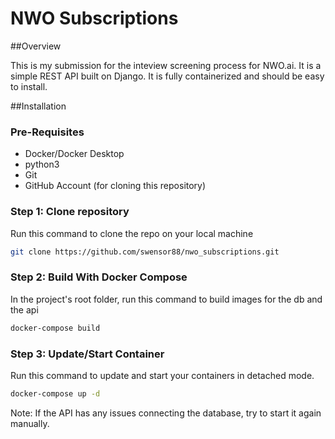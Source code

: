 # NWO Subscriptions

##Overview

This is my submission for the inteview screening process for NWO.ai. It is a simple REST API built on Django. It is fully containerized and should be easy to install.

##Installation

### Pre-Requisites

- Docker/Docker Desktop
- python3
- Git
- GitHub Account (for cloning this repository)

### Step 1: Clone repository

Run this command to clone the repo on your local machine
```bash
git clone https://github.com/swensor88/nwo_subscriptions.git
```

### Step 2: Build With Docker Compose

In the project's root folder, run this command to build images for the db and the api

```bash
docker-compose build
```


### Step 3: Update/Start Container

Run this command to update and start your containers in detached mode.
```bash
docker-compose up -d
```

Note: If the API has any issues connecting the database, try to start it again manually.